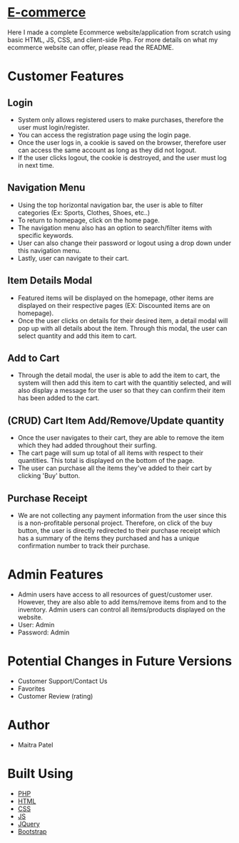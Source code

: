 # [E-commerce]
 Here I made a complete Ecommerce website/application from scratch using basic HTML, JS, CSS, and client-side Php. For more details on what my ecommerce website can offer, please read the README.

# Customer Features
 ## Login
 * System only allows registered users to make purchases, therefore the user must login/register. 
 * You can access the registration page using the login page.
 * Once the user logs in, a cookie is saved on the browser, therefore user can access the same account as long as they did not logout. 
 * If the user clicks logout, the cookie is destroyed, and the user must log in next time. 
 ## Navigation Menu
 * Using the top horizontal navigation bar, the user is able to filter categories (Ex: Sports, Clothes, Shoes, etc..)
 * To return to homepage, click on the home page. 
 * The navigation menu also has an option to search/filter items with specific keywords.
 * User can also change their password or logout using a drop down under this navigation menu.
 * Lastly, user can navigate to their cart. 
 ## Item Details Modal
 * Featured items will be displayed on the homepage, other items are displayed on their respective pages (EX: Discounted items are on homepage). 
 * Once the user clicks on details for their desired item, a detail modal will pop up with all details about the item. Through this modal, the user can select quantity and add this item to cart. 
 ## Add to Cart
 * Through the detail modal, the user is able to add the item to cart, the system will then add this item to cart with the quantitiy selected, and will also display a message for the user so that they can confirm their item has been added to the cart. 
 ## (CRUD) Cart Item Add/Remove/Update quantity
 * Once the user navigates to their cart, they are able to remove the item which they had added throughout their surfing.
 * The cart page will sum up total of all items with respect to their quantities. This total is displayed on the bottom of the page. 
 * The user can purchase all the items they've added to their cart by clicking 'Buy' button.
 ## Purchase Receipt
 * We are not collecting any payment information from the user since this is a non-profitable personal project. Therefore, on click of the buy button, the user is directly redirected to their purchase receipt which has a summary of the items they purchased and has a unique confirmation number to track their purchase.
 
# Admin Features
 * Admin users have access to all resources of guest/customer user. However, they are also able to add items/remove items from and to the inventory. Admin users can control all items/products displayed on the website. 
 * User: Admin
 * Password: Admin
# Potential Changes in Future Versions
 * Customer Support/Contact Us
 * Favorites
 * Customer Review (rating)
# Author
* Maitra Patel
# Built Using
* [PHP]
* [HTML]
* [CSS]
* [JS]
* [JQuery]
* [Bootstrap]


[PHP]: https://www.php.net/manual/en/install.php
[HTML]: https://developer.mozilla.org/en-US/docs/Web/HTML
[CSS]: https://developer.mozilla.org/en-US/docs/Web/CSS
[JS]: https://developer.mozilla.org/en-US/docs/Web/JavaScript
[Bootstrap]: https://getbootstrap.com/
[JQuery]: https://jquery.com/
[E-commerce]: https://mp-creates-ecommerce.herokuapp.com/login.php

